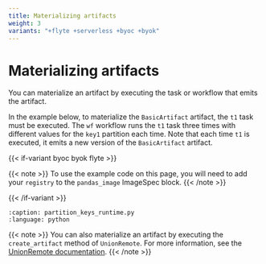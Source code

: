 ```yaml
---
title: Materializing artifacts
weight: 3
variants: "+flyte +serverless +byoc +byok"
---
```


# Materializing artifacts

You can materialize an artifact by executing the task or workflow that emits the artifact.

In the example below, to materialize the `BasicArtifact` artifact, the `t1` task must be executed. The `wf` workflow runs the `t1` task three times with different values for the `key1` partition each time.
Note that each time `t1` is executed, it emits a new version of the `BasicArtifact` artifact.

{{< if-variant byoc byok flyte >}}

{{< note >}}
To use the example code on this page, you will need to add your `registry` to the `pandas_image` ImageSpec block.
{{< /note >}}

{{< /if-variant >}}

```--rli-- https://raw.githubusercontent.com/unionai/unionai-examples/main/user_guide/core_concepts/artifacts/partition_keys_runtime.py
:caption: partition_keys_runtime.py
:language: python
```

{{< note >}}
You can also materialize an artifact by executing the `create_artifact` method of `UnionRemote`. For more information, see the [UnionRemote documentation](../../../api-reference/union-sdk/union-remote/index.md).
{{< /note >}}

